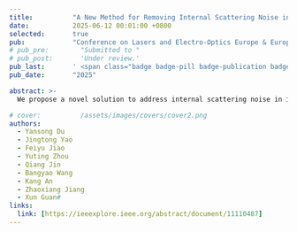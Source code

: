 ```yaml
---
title:          "A New Method for Removing Internal Scattering Noise in iToF Camera"
date:           2025-06-12 00:01:00 +0800
selected:       true
pub:            "Conference on Lasers and Electro-Optics Europe & European Quantum Electronics Conference (CLEO/Europe-EQEC) 2025"
# pub_pre:        "Submitted to "
# pub_post:       'Under review.'
pub_last:       ' <span class="badge badge-pill badge-publication badge-success">Conference Oral</span>'
pub_date:       "2025"

abstract: >-
  We propose a novel solution to address internal scattering noise in iToF cameras based on wavelet decomposition and a multi-scale Point Spread Function. Theoretical analysis and experimental results demonstrate the effectiveness of our method, which outperforms traditional approaches.

# cover:          /assets/images/covers/cover2.png
authors:
  - Yansong Du
  - Jingtong Yao
  - Feiyu Jiao
  - Yuting Zhou
  - Qiang Jin
  - Bangyao Wang
  - Kang An
  - Zhaoxiang Jiang
  - Xun Guan#
links:
  link: [https://ieeexplore.ieee.org/abstract/document/11110487]
---
```

